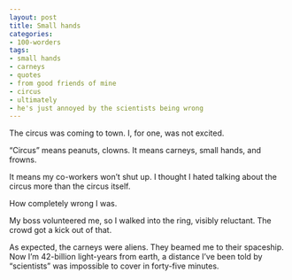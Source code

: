 ```yaml
---
layout: post
title: Small hands
categories:
- 100-worders
tags:
- small hands
- carneys
- quotes
- from good friends of mine
- circus
- ultimately
- he's just annoyed by the scientists being wrong
---
```

The circus was coming to town. I, for one, was not excited. 

“Circus” means peanuts, clowns. It means carneys, small hands, and frowns.

It means my co-workers won’t shut up. I thought I hated talking about the circus more than the circus itself.

How completely wrong I was.

My boss volunteered me, so I walked into the ring, visibly reluctant. The crowd got a kick out of that.

As expected, the carneys were aliens. They beamed me to their spaceship. Now I’m 42-billion light-years from earth, a distance I’ve been told by “scientists” was impossible to cover in forty-five minutes.


